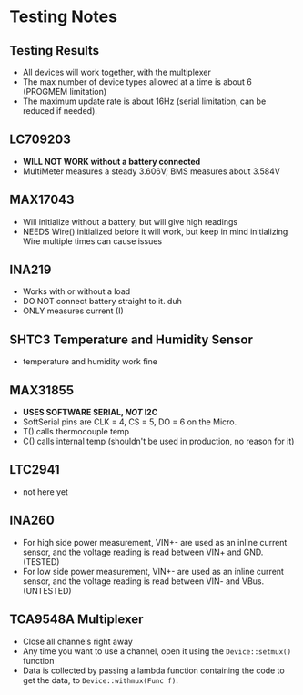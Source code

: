 # Testing Notes

## Testing Results

- All devices will work together, with the multiplexer
- The max number of device types allowed at a time is about 6 (PROGMEM limitation)
- The maximum update rate is about 16Hz (serial limitation, can be reduced if needed).

## LC709203

- **WILL NOT WORK without a battery connected**
- MultiMeter measures a steady 3.606V; BMS measures about 3.584V

## MAX17043

- Will initialize without a battery, but will give high readings
- NEEDS Wire() initialized before it will work, but keep in mind initializing Wire multiple times can cause issues

## INA219

- Works with or without a load
- DO NOT connect battery straight to it. duh
- ONLY measures current (I)

## SHTC3 Temperature and Humidity Sensor

- temperature and humidity work fine

## MAX31855

- **USES SOFTWARE SERIAL, *NOT* I2C**
- SoftSerial pins are CLK = 4, CS = 5, DO = 6 on the Micro.
- T() calls thermocouple temp
- C() calls internal temp (shouldn't be used in production, no reason for it)

## LTC2941

- not here yet

## INA260

- For high side power measurement, VIN+- are used as an inline current sensor, and the voltage reading is read between VIN+ and GND. (TESTED)
- For low side power measurement, VIN+- are used as an inline current sensor, and the voltage reading is read between VIN- and VBus. (UNTESTED)

## TCA9548A Multiplexer

- Close all channels right away
- Any time you want to use a channel, open it using the `Device::setmux()` function
- Data is collected by passing a lambda function containing the code to get the data, to `Device::withmux(Func f)`.

